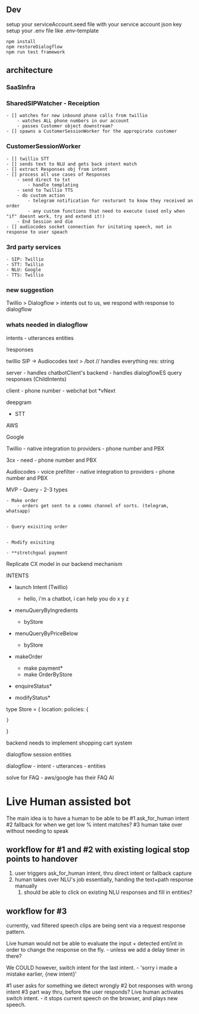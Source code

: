 ## Dev

setup your serviceAccount.seed file with your service account json key
setup your .env file like .env-template

```
npm install
npm restoreDialogflow
npm run test framework
```

## architecture

### SaaSInfra

### SharedSIPWatcher - Receiption

    - [] watches for new inbound phone calls from twillio
        - watches ALL phone numbers in our account
        - passes Customer object downstream?
    - [] spawns a CustomerSessionWorker for the appropirate customer

### CustomerSessionWorker

    - [] twillio STT
    - [] sends text to NLU and gets back intent match
    - [] extract Responses obj from intent
    - [] process all use cases of Responses
        - send direct to txt
            - handle templating
        - send to Twillio TTS
        - do custom action
            - telegram notification for resturant to know they received an order
            - any custom functions that need to execute (used only when "if" doesnt work, try and extend it!)
        - End Session and die
    - [] audiocodes socket connection for initating speech, not in response to user speach

### 3rd party services

    - SIP: Twillio
    - STT: Twillio
    - NLU: Google
    - TTS: Twillio

### new suggestion

Twillio > Dialogflow > intents out to us, we respond with response to dialogflow

### whats needed in dialogflow

intents - utterances
entities

!responses

twillio SIP ->
Audiocodes text > /bot // handles everything
res: string

server - handles chatbotClient's backend - handles dialogflowES query responses (ChildIntents)

client - phone number - webchat bot \*vNext

deepgram

- STT

AWS

Google

Twillio - native integration to providers - phone number and PBX

3cx - need - phone number and PBX

Audiocodes - voice prefilter - native integration to providers - phone number and PBX

MVP - Query - 2-3 types

    - Make order
        - orders get sent to a comms channel of sorts. (telegram, whatsapp)


    - Query exisiting order


    - Modify exisiting

    - **stretchgoal payment

Replicate CX model in our backend mechanism

INTENTS

- launch Intent (Twillio)

  - hello, i'm a chatbot, i can help you do x y z

- menuQueryByIngredients
  - byStore
- menuQueryByPriceBelow
  - byStore
- makeOrder
  - make payment\*
  - make OrderByStore
- enquireStatus\*
- modifyStatus\*

type Store = {
location:
policies: {

    }

}

backend needs to implement shopping cart system

dialogflow session entities

dialogflow - intent - utterances - entities

solve for FAQ - aws/google has their FAQ AI

# Live Human assisted bot

The main idea is to have a human to be able to be
#1 ask_for_human intent
#2 fallback for when we get low % intent matches?
#3 human take over without needing to speak

## workflow for #1 and #2 with existing logical stop points to handover

1. user triggers ask_for_human intent, thru direct intent or fallback capture
2. human takes over NLU's job essentially, handing the text+path response manually
   1. should be able to click on existing NLU responses and fill in entities?

## workflow for #3

currently, vad filtered speech clips are being sent via a request response pattern.

Live human would not be able to evaluate the input + detected ent/int in order to change the response on the fly. - unless we add a delay timer in there?

We COULD however, switch intent for the last intent. - 'sorry i made a mistake earlier, {new intent}'

#1 user asks for something we detect wrongly
#2 bot responses with wrong intent
#3 part way thru, before the user responds? Live human activates switch intent. - it stops current speech on the browser, and plays new speech.
